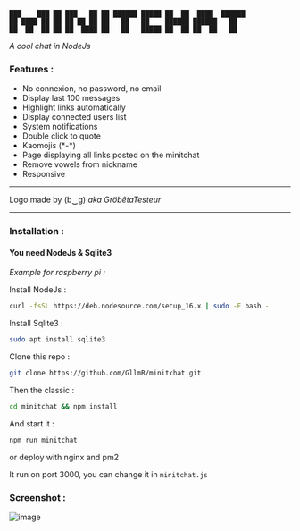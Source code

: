 ```
███    ███ ██ ███   ██ ██ ██████ █████ ██  ██  ████  ██████
██ ████ ██ ██ ██ ██ ██ ██   ██   ██    ██████ ██████   ██  
██  ██  ██ ██ ██  ████ ██   ██   █████ ██  ██ ██  ██   ██  
``` 

_A cool chat in NodeJs_

### Features : 
- No connexion, no password, no email
- Display last 100 messages 
- Highlight links automatically
- Display connected users list
- System notifications 
- Double click to quote
- Kaomojis (\*-\*) 
- Page displaying all links posted on the minitchat
- Remove vowels from nickname
- Responsive

---

Logo made by (b‿g) _aka GröbêtaTesteur_

---

### Installation :   
#### **You need NodeJs & Sqlite3**
_Example for raspberry pi :_   

Install NodeJs :    

```bash
curl -fsSL https://deb.nodesource.com/setup_16.x | sudo -E bash -
```

Install Sqlite3 :   
```bash
sudo apt install sqlite3
```
Clone this repo :
```bash
git clone https://github.com/GllmR/minitchat.git
```

Then the classic : 
```bash
cd minitchat && npm install
```

And start it : 
```bash 
npm run minitchat
```
or deploy with nginx and pm2

It run on port 3000, you can change it in `minitchat.js`


### Screenshot :
![image](https://user-images.githubusercontent.com/56537238/151720109-36a0fca6-2541-496a-90a4-7f622e8e8142.png)
